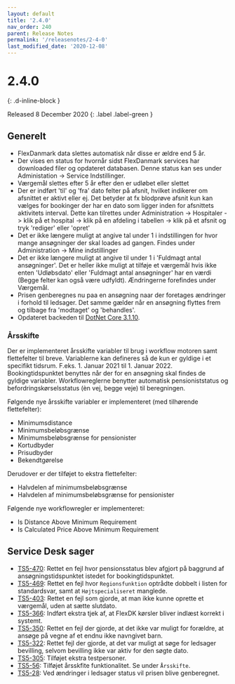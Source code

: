 ```yaml
---
layout: default
title: '2.4.0'
nav_order: 240
parent: Release Notes
permalink: '/releasenotes/2-4-0'
last_modified_date: '2020-12-08'
---
```


# 2.4.0
{: .d-inline-block }

Released 8 December 2020
{: .label .label-green }

## Generelt

- FlexDanmark data slettes automatisk når disse er ældre end 5 år.
- Der vises en status for hvornår sidst FlexDanmark services har downloaded filer og opdateret databasen. Denne status kan ses under Administation -> Service Indstillinger.
- Værgemål slettes efter 5 år efter den er udløbet eller slettet
- Der er indført 'til' og 'fra' dato felter på afsnit, hvilket indikerer om afsnittet er aktivt eller ej. Det betyder at fx blodprøve afsnit kun kan vælges for bookinger der har en dato som ligger inden for afsnittets aktivitets interval. Dette kan tilrettes under Administration -> Hospitaler -> klik på et hospital -> klik på en afdeling i tabellen -> klik på et afsnit og tryk 'rediger' eller 'opret'
- Det er ikke længere muligt at angive tal under 1 i indstillingen for hvor mange ansøgninger der skal loades ad gangen. Findes under Administration -> Mine indstillinger
- Det er ikke længere muligt at angive til under 1 i 'Fuldmagt antal ansøgninger'. Det er heller ikke muligt at tilføje et værgemål hvis ikke enten 'Udløbsdato' eller 'Fuldmagt antal ansøgninger' har en værdi (Begge felter kan også være udfyldt). Ændringerne forefindes under Værgemål.
- Prisen genberegnes nu paa en ansøgning naar der foretages ændringer i forhold til ledsager. Det samme gælder når en ansøgning flyttes frem og tilbage fra 'modtaget' og 'behandles'.
- Opdateret backeden til [DotNet Core 3.1.10](https://github.com/dotnet/core/blob/master/release-notes/3.1/3.1.10/3.1.10.md).

### Årsskifte

Der er implementeret årsskifte variabler til brug i workflow motoren samt flettefelter til breve. Variablerne kan defineres så de kun er gyldige i et specifikt tidsrum. F.eks. 1. Januar 2021 til 1. Januar 2022. Bookingtidspunktet benyttes når der for en ansøgning skal findes de gyldige variabler. Workflowreglerne benytter automatisk pensioniststatus og befordringskørselsstatus (èn vej, begge veje) til beregningen.

Følgende nye årsskifte variabler er implementeret (med tilhørende flettefelter):
- Minimumsdistance
- Minimumsbeløbsgrænse
- Minimumsbeløbsgrænse for pensionister
- Kortudbyder
- Prisudbyder 
- Bekendtgørelse 

Derudover er der tilføjet to ekstra flettefelter: 
- Halvdelen af minimumsbeløbsgrænse
- Halvdelen af minimumsbeløbsgrænse for pensionister

Følgende nye workflowregler er implementeret: 
- Is Distance Above Minimum Requirement
- Is Calculated Price Above Minimum Requirement

## Service Desk sager
- [TS5-470](https://sd.trifork.com/browse/TS5-470): Rettet en fejl hvor pensionsstatus blev afgjort på baggrund af ansøgningstidspunktet istedet for bookingtidspunktet.
- [TS5-469](https://sd.trifork.com/browse/TS5-469): Rettet en fejl hvor `Regionsfunktion` optrådte dobbelt i listen for standardsvar, samt at `Højtspecialiseret` manglede. 
- [TS5-403](https://sd.trifork.com/browse/TS5-403): Rettet en fejl som gjorde, at man ikke kunne oprette et værgemål, uden at sætte slutdato.
- [TS5-366](https://sd.trifork.com/browse/TS5-366): Indført ekstra tjek af, at FlexDK kørsler bliver indlæst korrekt i systemt.
- [TS5-350](https://sd.trifork.com/browse/TS5-350): Rettet en fejl der gjorde, at det ikke var muligt for forældre, at ansøge på vegne af et endnu ikke navngivet barn.
- [TS5-322](https://sd.trifork.com/browse/TS5-322): Rettet fejl der gjorde, at det var muligt at søge for ledsager bevilling, selvom bevilling ikke var aktiv for den søgte dato.
- [TS5-305](https://sd.trifork.com/browse/TS5-305): Tilføjet ekstra testpersoner.
- [TS5-56](https://sd.trifork.com/browse/TS5-56): Tilføjet årsskfite funktionalitet. Se under `Årsskifte`.
- [TS5-28](https://sd.trifork.com/browse/TS5-28): Ved ændringer i ledsager status vil prisen blive genberegnet. 
